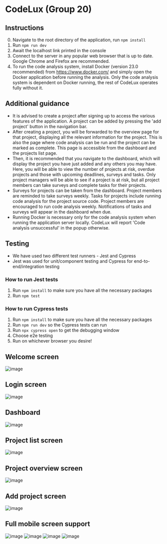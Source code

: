 # CodeLux (Group 20)
 
## Instructions
0. Navigate to the root directory of the application, run `npm install`
1. Run `npm run dev`
2. Await the localhost link printed in the console
3. Connect to the server in any popular web browser that is up to date. Google Chrome and Firefox are recommended.
4. To run the code analysis system, install Docker (version 23.0 recommended) from https://www.docker.com/ and simply open the Docker application before running the analysis. Only the code analysis system is dependent on Docker running, the rest of CodeLux operates fully without it.

## Additional guidance
- It is advised to create a project after signing up to access the various features of the application. A project can be added by pressing the 'add project' button in the navigation bar.
- After creating a project, you will be forwarded to the overview page for that project, displaying all the relevant information for the project. This is also the page where code analysis can be run and the project can be marked as complete. This page is accessible from the dashboard and the projects list page.
- Then, it is recommended that you navigate to the dashboard, which will display the project you have just added and any others you may have. Here, you will be able to view the number of projects at risk, overdue projects and those with upcoming deadlines, surveys and tasks. Only project managers will be able to see if a project is at risk, but all project members can take surveys and complete tasks for their projects.
- Surveys for projects can be taken from the dashboard. Project members are reminded to take surveys weekly. Tasks for projects include running code analysis for the project source code. Project members are encouraged to run code analysis weekly. Notifications of tasks and surveys will appear in the dashboard when due.
- Running Docker is necessary only for the code analysis system when running the application server locally. CodeLux will report 'Code analysis unsuccessful' in the popup otherwise.

## Testing
- We have used two different test runners - Jest and Cypress
- Jest was used for unit/component testing and Cypress for end-to-end/integration testing
### How to run Jest tests
1. Run `npm install` to make sure you have all the necessary packages
2. Run `npm test`
### How to run Cypress tests
1. Run `npm install` to make sure you have all the necessary packages
2. Run `npm run dev` so the Cypress tests can run
3. Run `npx cypress open` to get the debugging window
4. Choose e2e testing
5. Run on whichever browser you desire!


## Welcome screen
![image](https://github.com/alvin-agidi/CodeLux/assets/63751335/e1ff2908-5acb-44bc-83ed-eaba0cbc96db)
## Login screen
![image](https://github.com/alvin-agidi/CodeLux/assets/63751335/b5dd7070-2d91-487c-8779-d4125cb11b36)
## Dashboard
![image](https://github.com/alvin-agidi/CodeLux/assets/63751335/1018cab2-8d07-49c1-8e99-b39a4ad459b2)
## Project list screen
![image](https://github.com/alvin-agidi/CodeLux/assets/63751335/f5f8d5f3-babb-42c8-964e-888f8c006359)
## Project overview screen
![image](https://github.com/alvin-agidi/CodeLux/assets/63751335/561ffa72-8b9c-4c52-ba9e-0e1cbc1deb8c)
## Add project screen
![image](https://github.com/alvin-agidi/CodeLux/assets/63751335/d84bf132-9387-468b-97b8-fa36246c40ae)
## Full mobile screen support
![image](https://github.com/alvin-agidi/CodeLux/assets/63751335/6179bbd3-6eee-443f-bb1a-02d624a443db)
![image](https://github.com/alvin-agidi/CodeLux/assets/63751335/ace350e0-995c-4ec5-8eda-59be46ee520a)
![image](https://github.com/alvin-agidi/CodeLux/assets/63751335/c4a46b88-3e12-4485-ab11-80214f3ecf3d)
![image](https://github.com/alvin-agidi/CodeLux/assets/63751335/4480f8c7-bb49-4113-b425-64bdcb981f82)

